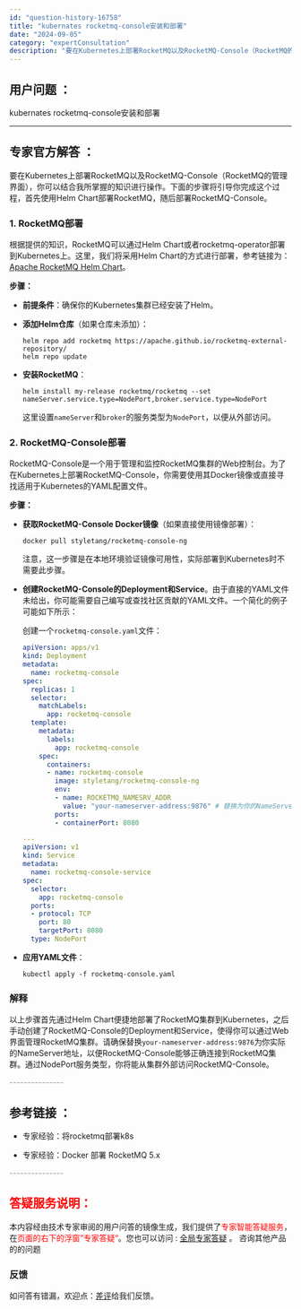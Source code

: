```yaml
---
id: "question-history-16758"
title: "kubernates rocketmq-console安装和部署"
date: "2024-09-05"
category: "expertConsultation"
description: "要在Kubernetes上部署RocketMQ以及RocketMQ-Console（RocketMQ的管理界面），你可以结合我所掌握的知识进行操作。下面的步骤将引导你完成这个过程，首先使用Helm Chart部署RocketMQ，随后部署RocketMQ-Console。### 1. RocketM"
---
```


## 用户问题 ： 
 kubernates rocketmq-console安装和部署  

---------------
## 专家官方解答 ：

要在Kubernetes上部署RocketMQ以及RocketMQ-Console（RocketMQ的管理界面），你可以结合我所掌握的知识进行操作。下面的步骤将引导你完成这个过程，首先使用Helm Chart部署RocketMQ，随后部署RocketMQ-Console。

### 1. RocketMQ部署

根据提供的知识，RocketMQ可以通过Helm Chart或者rocketmq-operator部署到Kubernetes上。这里，我们将采用Helm Chart的方式进行部署，参考链接为：[Apache RocketMQ Helm Chart](https://github.com/apache/rocketmq-docker/tree/master/rocketmq-k8s-helm)。

**步骤：**

- **前提条件**：确保你的Kubernetes集群已经安装了Helm。
- **添加Helm仓库**（如果仓库未添加）：
  ```shell
  helm repo add rocketmq https://apache.github.io/rocketmq-external-repository/
  helm repo update
  ```
  
- **安装RocketMQ**：
  ```shell
  helm install my-release rocketmq/rocketmq --set nameServer.service.type=NodePort,broker.service.type=NodePort
  ```
  这里设置`nameServer`和`broker`的服务类型为`NodePort`，以便从外部访问。

### 2. RocketMQ-Console部署

RocketMQ-Console是一个用于管理和监控RocketMQ集群的Web控制台。为了在Kubernetes上部署RocketMQ-Console，你需要使用其Docker镜像或直接寻找适用于Kubernetes的YAML配置文件。

**步骤：**

- **获取RocketMQ-Console Docker镜像**（如果直接使用镜像部署）：
  ```shell
  docker pull styletang/rocketmq-console-ng
  ```
  注意，这一步骤是在本地环境验证镜像可用性，实际部署到Kubernetes时不需要此步骤。

- **创建RocketMQ-Console的Deployment和Service**。由于直接的YAML文件未给出，你可能需要自己编写或查找社区贡献的YAML文件。一个简化的例子可能如下所示：

  创建一个`rocketmq-console.yaml`文件：
  ```yaml
  apiVersion: apps/v1
  kind: Deployment
  metadata:
    name: rocketmq-console
  spec:
    replicas: 1
    selector:
      matchLabels:
        app: rocketmq-console
    template:
      metadata:
        labels:
          app: rocketmq-console
      spec:
        containers:
        - name: rocketmq-console
          image: styletang/rocketmq-console-ng
          env:
          - name: ROCKETMQ_NAMESRV_ADDR
            value: "your-nameserver-address:9876" # 替换为你的NameServer地址
          ports:
          - containerPort: 8080

  ---
  apiVersion: v1
  kind: Service
  metadata:
    name: rocketmq-console-service
  spec:
    selector:
      app: rocketmq-console
    ports:
    - protocol: TCP
      port: 80
      targetPort: 8080
    type: NodePort
  ```

- **应用YAML文件**：
  ```shell
  kubectl apply -f rocketmq-console.yaml
  ```

### 解释

以上步骤首先通过Helm Chart便捷地部署了RocketMQ集群到Kubernetes，之后手动创建了RocketMQ-Console的Deployment和Service，使得你可以通过Web界面管理RocketMQ集群。请确保替换`your-nameserver-address:9876`为你实际的NameServer地址，以便RocketMQ-Console能够正确连接到RocketMQ集群。通过NodePort服务类型，你将能从集群外部访问RocketMQ-Console。


<font color="#949494">---------------</font> 


## 参考链接 ：

* 专家经验：将rocketmq部署k8s 
 
 * 专家经验：Docker 部署 RocketMQ 5.x 


 <font color="#949494">---------------</font> 
 


## <font color="#FF0000">答疑服务说明：</font> 

本内容经由技术专家审阅的用户问答的镜像生成，我们提供了<font color="#FF0000">专家智能答疑服务</font>，在<font color="#FF0000">页面的右下的浮窗”专家答疑“</font>。您也可以访问 : [全局专家答疑](https://answer.opensource.alibaba.com/docs/intro) 。 咨询其他产品的的问题

### 反馈
如问答有错漏，欢迎点：[差评](https://ai.nacos.io/user/feedbackByEnhancerGradePOJOID?enhancerGradePOJOId=16778)给我们反馈。
